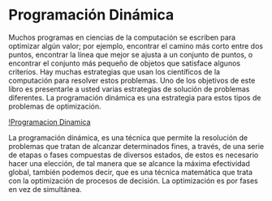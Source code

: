 # Programación Dinámica
Muchos programas en ciencias de la computación se escriben para optimizar algún valor; por ejemplo, encontrar el camino más corto entre dos puntos, encontrar la línea que mejor se ajusta a un conjunto de puntos, o encontrar el conjunto más pequeño de objetos que satisface algunos criterios. Hay muchas estrategias que usan los científicos de la computación para resolver estos problemas. Uno de los objetivos de este libro es presentarle a usted varias estrategias de solución de problemas diferentes. La programación dinámica es una estrategia para estos tipos de problemas de optimización.

[!Programacion Dinamica](https://s3.amazonaws.com/stackabuse/media/dynamic-programming-in-java-1.png)

La programación dinámica, es una técnica que permite la resolución de problemas que tratan de alcanzar determinados fines, a través, de una serie de etapas o fases compuestas de diversos estados, de estos es necesario hacer una elección, de tal manera que se alcance la máxima efectividad global, también podemos decir, que es una técnica matemática que trata con la optimización de procesos de decisión. La optimización es por fases en vez de simultánea.

